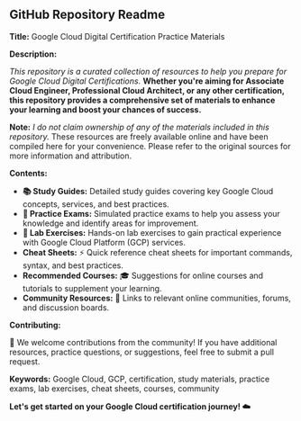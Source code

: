 ## **GitHub Repository Readme**

**Title:** Google Cloud Digital Certification Practice Materials

**Description:**

*This repository is a curated collection of resources to help you prepare for Google Cloud Digital Certifications.* **Whether you're aiming for Associate Cloud Engineer, Professional Cloud Architect, or any other certification, this repository provides a comprehensive set of materials to enhance your learning and boost your chances of success.**

**Note:** *I do not claim ownership of any of the materials included in this repository.* These resources are freely available online and have been compiled here for your convenience. Please refer to the original sources for more information and attribution.

**Contents:**

* **📚 Study Guides:** Detailed study guides covering key Google Cloud concepts, services, and best practices.
* **📝 Practice Exams:** Simulated practice exams to help you assess your knowledge and identify areas for improvement.
* **🧪 Lab Exercises:** Hands-on lab exercises to gain practical experience with Google Cloud Platform (GCP) services.
* **Cheat Sheets:** ⚡️ Quick reference cheat sheets for important commands, syntax, and best practices.
* **Recommended Courses:** 🎓 Suggestions for online courses and tutorials to supplement your learning.
* **Community Resources:** 👥 Links to relevant online communities, forums, and discussion boards.

**Contributing:**

**🙌** We welcome contributions from the community! If you have additional resources, practice questions, or suggestions, feel free to submit a pull request.

**Keywords:** Google Cloud, GCP, certification, study materials, practice exams, lab exercises, cheat sheets, courses, community

**Let's get started on your Google Cloud certification journey! ☁️**
